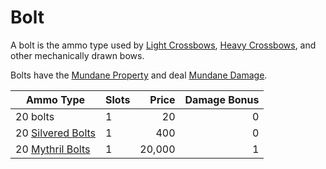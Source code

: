 # Bolt

A bolt is the ammo type used by [Light Crossbows](../Ranged%20Weapons/Light%20Crossbow.md), [Heavy Crossbows](../Ranged%20Weapons/Heavy%20Crossbow.md), and other mechanically drawn bows.

Bolts have the [Mundane Property](../../Material%20Properties/Mundane%20Property.md) and deal [Mundane Damage](../../../Game%20Procedures/Combat/Damage%20Types/Mundane%20Damage.md).

| Ammo Type                                                                  | Slots |  Price | Damage Bonus |
| -------------------------------------------------------------------------- | ----- | -----: | -----------: |
| 20 bolts                                                                   | 1     |     20 |            0 |
| 20 [Silvered Bolts](../../Material%20Properties/Silvered%20Property.md) | 1     |    400 |            0 |
| 20 [Mythril Bolts](../../Material%20Properties/Mythril%20Property.md)   | 1     | 20,000 |            1 |
